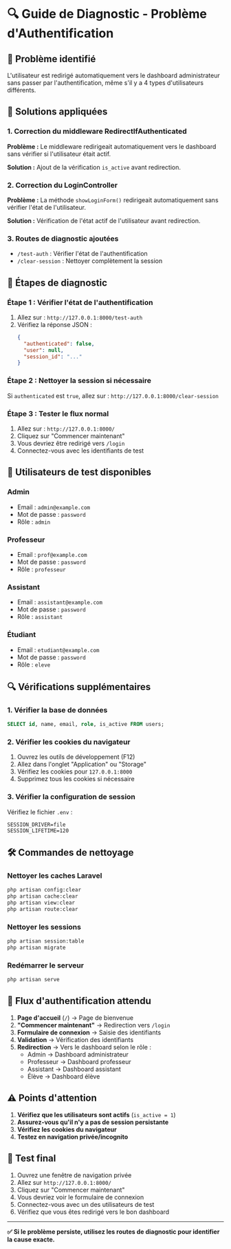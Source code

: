# 🔍 Guide de Diagnostic - Problème d'Authentification

## 🚨 **Problème identifié**

L'utilisateur est redirigé automatiquement vers le dashboard administrateur sans passer par l'authentification, même s'il y a 4 types d'utilisateurs différents.

## 🔧 **Solutions appliquées**

### **1. Correction du middleware RedirectIfAuthenticated**

**Problème :** Le middleware redirigeait automatiquement vers le dashboard sans vérifier si l'utilisateur était actif.

**Solution :** Ajout de la vérification `is_active` avant redirection.

### **2. Correction du LoginController**

**Problème :** La méthode `showLoginForm()` redirigeait automatiquement sans vérifier l'état de l'utilisateur.

**Solution :** Vérification de l'état actif de l'utilisateur avant redirection.

### **3. Routes de diagnostic ajoutées**

- `/test-auth` : Vérifier l'état de l'authentification
- `/clear-session` : Nettoyer complètement la session

## 🧪 **Étapes de diagnostic**

### **Étape 1 : Vérifier l'état de l'authentification**

1. Allez sur : `http://127.0.0.1:8000/test-auth`
2. Vérifiez la réponse JSON :
   ```json
   {
     "authenticated": false,
     "user": null,
     "session_id": "..."
   }
   ```

### **Étape 2 : Nettoyer la session si nécessaire**

Si `authenticated` est `true`, allez sur :
`http://127.0.0.1:8000/clear-session`

### **Étape 3 : Tester le flux normal**

1. Allez sur : `http://127.0.0.1:8000/`
2. Cliquez sur "Commencer maintenant"
3. Vous devriez être redirigé vers `/login`
4. Connectez-vous avec les identifiants de test

## 👥 **Utilisateurs de test disponibles**

### **Admin**
- Email : `admin@example.com`
- Mot de passe : `password`
- Rôle : `admin`

### **Professeur**
- Email : `prof@example.com`
- Mot de passe : `password`
- Rôle : `professeur`

### **Assistant**
- Email : `assistant@example.com`
- Mot de passe : `password`
- Rôle : `assistant`

### **Étudiant**
- Email : `etudiant@example.com`
- Mot de passe : `password`
- Rôle : `eleve`

## 🔍 **Vérifications supplémentaires**

### **1. Vérifier la base de données**

```sql
SELECT id, name, email, role, is_active FROM users;
```

### **2. Vérifier les cookies du navigateur**

1. Ouvrez les outils de développement (F12)
2. Allez dans l'onglet "Application" ou "Storage"
3. Vérifiez les cookies pour `127.0.0.1:8000`
4. Supprimez tous les cookies si nécessaire

### **3. Vérifier la configuration de session**

Vérifiez le fichier `.env` :
```env
SESSION_DRIVER=file
SESSION_LIFETIME=120
```

## 🛠️ **Commandes de nettoyage**

### **Nettoyer les caches Laravel**
```bash
php artisan config:clear
php artisan cache:clear
php artisan view:clear
php artisan route:clear
```

### **Nettoyer les sessions**
```bash
php artisan session:table
php artisan migrate
```

### **Redémarrer le serveur**
```bash
php artisan serve
```

## 🎯 **Flux d'authentification attendu**

1. **Page d'accueil** (`/`) → Page de bienvenue
2. **"Commencer maintenant"** → Redirection vers `/login`
3. **Formulaire de connexion** → Saisie des identifiants
4. **Validation** → Vérification des identifiants
5. **Redirection** → Vers le dashboard selon le rôle :
   - Admin → Dashboard administrateur
   - Professeur → Dashboard professeur
   - Assistant → Dashboard assistant
   - Élève → Dashboard élève

## ⚠️ **Points d'attention**

1. **Vérifiez que les utilisateurs sont actifs** (`is_active = 1`)
2. **Assurez-vous qu'il n'y a pas de session persistante**
3. **Vérifiez les cookies du navigateur**
4. **Testez en navigation privée/incognito**

## 🚀 **Test final**

1. Ouvrez une fenêtre de navigation privée
2. Allez sur `http://127.0.0.1:8000/`
3. Cliquez sur "Commencer maintenant"
4. Vous devriez voir le formulaire de connexion
5. Connectez-vous avec un des utilisateurs de test
6. Vérifiez que vous êtes redirigé vers le bon dashboard

---

**✅ Si le problème persiste, utilisez les routes de diagnostic pour identifier la cause exacte.**
